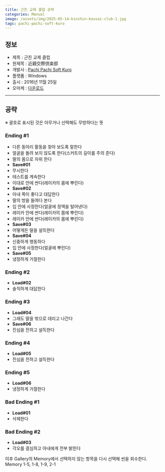 ```yaml
---
title: 근친 교제 클럽 공략
categories: Manual
image: /assets/img/2025-05-14-kinshin-kousai-club-1.jpg
tags: pachi-pachi-soft-kuro
---
```


## 정보

* 제목 : 근친 교제 클럽
* 원제목 : 近親交際倶楽部
* 개발사 : [Pachi Pachi Soft Kuro](/tags/pachi-pachi-soft-kuro)
* 플랫폼 : Windows
* 출시 : 2016년 11월 25일
* 오마케 : [다운로드](/assets/omake/kinshin-kousai-club.zip)

---

## 공략

※ 괄호로 표시된 것은 아무거나 선택해도 무방하다는 뜻  

### Ending #1
* 다른 동아리 활동을 찾아 보도록 말한다
* 얼굴을 돌려 보지 않도록 한다(스커트의 길이를 주의 준다)
* 딸의 몸으로 자위 한다
* **Save#01**
* 무시한다
* 테스트를 계속한다
* 이대로 안에 싼다(레이카의 몸에 뿌린다)
* **Save#02**
* 아내 쪽이 좋다고 대답한다
* 딸의 방을 들여다 본다
* 입 안에 사정한다(얼굴에 정액을 털어낸다)
* 레이카 안에 싼다(레이카의 몸에 뿌린다)
* 레이카 안에 싼다(레이카의 몸에 뿌린다)
* **Save#03**
* 어떻게든 딸을 설득한다
* **Save#04**
* 신중하게 행동하다
* 입 안에 사정한다(얼굴에 뿌린다)
* **Save#05**
* 냉정하게 거절한다

### Ending #2

* **Load#02**
* 솔직하게 대답한다

### Ending #3

* **Load#04**
* 그래도 딸을 밖으로 데리고 나간다
* **Save#06**
* 진심을 전하고 설득한다

### Ending #4
* **Load#05**
* 진심을 전하고 설득한다

### Ending #5
* **Load#06**
* 냉정하게 거절한다

### Bad Ending #1

* **Load#01**
* 삭제한다

### Bad Ending #2

* **Load#03**
* 각오를 결심하고 아내에게 전부 밝힌다

이후 Gallery의 Memory에서 선택하지 않는 항목을 다시 선택해 씬을 회수한다.  
Memory 1-5, 1-8, 1-9, 2-1  